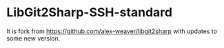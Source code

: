 # LibGit2Sharp-SSH-standard

It is fork from https://github.com/alex-weaver/libgit2sharp with updates to some new version.
